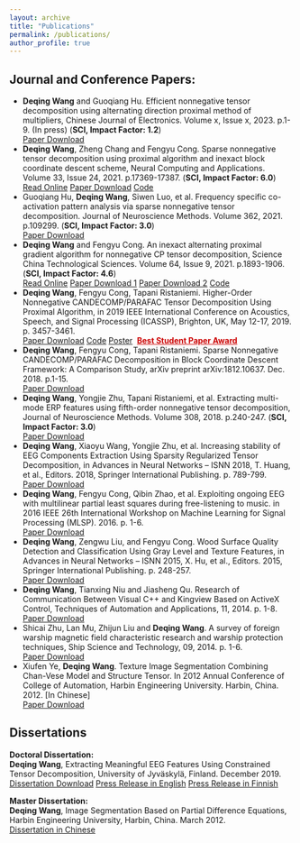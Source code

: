 ```yaml
---
layout: archive
title: "Publications"
permalink: /publications/
author_profile: true
---
```


Journal and Conference Papers:
------
- <b>Deqing Wang</b> and Guoqiang Hu. Efficient nonnegative tensor decomposition using alternating direction proximal method of multipliers, Chinese Journal of Electronics. Volume x, Issue x, 2023. p.1-9. (In press) (<b>SCI, Impact Factor: 1.2</b>)<br /><a href="https://cje.ejournal.org.cn/article/doi/10.23919/cje.2023.00.035" target="_blank"><i class="far fa-file-pdf"></i>Paper Download</a><br>
- <b>Deqing Wang</b>, Zheng Chang and Fengyu Cong. Sparse nonnegative tensor decomposition using proximal algorithm and inexact block coordinate descent scheme, Neural Computing and Applications. Volume 33, Issue 24, 2021. p.17369-17387. (<b>SCI, Impact Factor: 6.0</b>)<br /><a href="https://rdcu.be/cyPBc" target="_blank"><i class="fas fa-fw fa-file-alt zoom"></i>Read Online</a>&nbsp;<a href="https://doi.org/10.1007/s00521-021-06325-8" target="_blank"><i class="fas fa-fw fa-file-pdf zoom"></i>Paper Download</a>&nbsp;<a href="https://github.com/wangdeqing/Nonnegative_Tensor_Decomposition" target="_blank"><i class="fas fa-fw fa-file-code zoom"></i>Code</a><br>
- Guoqiang Hu, <b>Deqing Wang</b>, Siwen Luo, et al. Frequency specific co-activation pattern analysis via sparse nonnegative tensor decomposition. Journal of Neuroscience Methods. Volume 362, 2021. p.109299. (<b>SCI, Impact Factor: 3.0</b>) <br /><a href="https://doi.org/10.1016/j.jneumeth.2021.109299" target="_blank"><i class="fas fa-fw fa-file-pdf zoom"></i>Paper Download</a><br>
- <b>Deqing Wang</b> and Fengyu Cong. An inexact alternating proximal gradient algorithm for nonnegative CP tensor decomposition, Science China Technological Sciences. Volume 64, Issue 9, 2021. p.1893-1906. (<b>SCI, Impact Factor: 4.6</b>)<br /><a href="https://rdcu.be/cpQTn" target="_blank"><i class="fas fa-fw fa-file-alt zoom"></i>Read Online</a>&nbsp;<a href="https://doi.org/10.1007/s11431-020-1840-4" target="_blank"><i class="fas fa-fw fa-file-pdf zoom"></i>Paper Download 1</a>&nbsp;<a href="http://engine.scichina.com/doi/10.1007/s11431-020-1840-4" target="_blank"><i class="fas fa-fw fa-file-pdf zoom"></i>Paper Download 2</a>&nbsp;<a href="https://github.com/wangdeqing/Inexact_Alternating_Proximal_Gradient" target="_blank"><i class="fas fa-fw fa-file-code zoom"></i>Code</a><br>
- <b>Deqing Wang</b>, Fengyu Cong, Tapani Ristaniemi. Higher-Order Nonnegative CANDECOMP/PARAFAC Tensor Decomposition Using Proximal Algorithm, in 2019 IEEE International Conference on Acoustics, Speech, and Signal Processing (ICASSP), Brighton, UK, May 12-17, 2019. p. 3457-3461.<br /><a href="https://doi.org/10.1109/ICASSP.2019.8683217" target="_blank"><i class="fas fa-fw fa-file-pdf zoom"></i>Paper Download</a>&nbsp;<a href="/files/codes/Code_NCP_PROX_BPP.zip" target="_blank"><i class="fas fa-fw fa-file-code zoom"></i>Code</a>&nbsp;<a href="https://sigport.org/documents/higher-order-nonnegative-candecompparafac-tensor-decomposition-using-proximal-algorithm" target="_blank"><i class="fas fa-fw fa-file-powerpoint zoom"></i>Poster</a>&nbsp;&nbsp;<a style="color:#CC0000" href="https://www.2019.ieeeicassp.org/2019.ieeeicassp.org/program.html#awards" target="_blank"><strong>Best Student Paper Award</strong></a><br>
- <b>Deqing Wang</b>, Fengyu Cong, Tapani Ristaniemi. Sparse Nonnegative CANDECOMP/PARAFAC Decomposition in Block Coordinate Descent Framework: A Comparison Study, arXiv preprint arXiv:1812.10637. Dec. 2018. p.1-15.<br /><a href="https://arxiv.org/abs/1812.10637" target="_blank"><i class="fas fa-fw fa-file-pdf zoom"></i>Paper Download</a><br>
- <b>Deqing Wang</b>, Yongjie Zhu, Tapani Ristaniemi, et al. Extracting multi-mode ERP features using fifth-order nonnegative tensor decomposition, Journal of Neuroscience Methods. Volume 308, 2018. p.240-247. (<b>SCI, Impact Factor: 3.0</b>)<br /><a href="https://doi.org/10.1016/j.jneumeth.2018.07.020" target="_blank"><i class="fas fa-fw fa-file-pdf zoom"></i>Paper Download</a><br>
- <b>Deqing Wang</b>, Xiaoyu Wang, Yongjie Zhu, et al. Increasing stability of EEG Components Extraction Using Sparsity Regularized Tensor Decomposition, in Advances in Neural Networks – ISNN 2018, T. Huang, et al., Editors. 2018, Springer International Publishing. p. 789-799.<br /><a href="https://doi.org/10.1007/978-3-319-92537-0_89" target="_blank"><i class="fas fa-fw fa-file-pdf zoom"></i>Paper Download</a><br>
- <b>Deqing Wang</b>, Fengyu Cong, Qibin Zhao, et al. Exploiting ongoing EEG with multilinear partial least squares during free-listening to music. in 2016 IEEE 26th International Workshop on Machine Learning for Signal Processing (MLSP). 2016. p. 1-6.<br /><a href="https://doi.org/10.1109/MLSP.2016.7738849" target="_blank"><i class="fas fa-fw fa-file-pdf zoom"></i>Paper Download</a><br>
- <b>Deqing Wang</b>, Zengwu Liu, and Fengyu Cong. Wood Surface Quality Detection and Classification Using Gray Level and Texture Features, in Advances in Neural Networks – ISNN 2015, X. Hu, et al., Editors. 2015, Springer International Publishing. p. 248-257.<br /><a href="https://doi.org/10.1007/978-3-319-25393-0_28" target="_blank"><i class="fas fa-fw fa-file-pdf zoom"></i>Paper Download</a><br>
- <b>Deqing Wang</b>, Tianxing Niu and Jiasheng Qu. Research of Communication Between Visual C++ and Kingview Based on ActiveX Control, Techniques of Automation and Applications, 11, 2014. p. 1-8.<br /><a href="https://oversea.cnki.net/KCMS/detail/detail.aspx?dbcode=CJFD&dbname=CJFDLAST2015&filename=ZDHJ201411031" target="_blank"><i class="fas fa-fw fa-file-pdf zoom"></i>Paper Download</a><br>
- Shicai Zhu, Lan Mu, Zhijun Liu and <b>Deqing Wang</b>. A survey of foreign warship magnetic field characteristic research and warship protection techniques, Ship Science and Technology, 09, 2014. p. 1-6. <br /><a href="https://oversea.cnki.net/KCMS/detail/detail.aspx?dbcode=CJFD&dbname=CJFD2014&filename=JCKX201409002" target="_blank"><i class="fas fa-fw fa-file-pdf zoom"></i>Paper Download</a><br>
- Xiufen Ye, <b>Deqing Wang</b>. Texture Image Segmentation Combining Chan-Vese Model and Structure Tensor. In 2012 Annual Conference of College of Automation, Harbin Engineering University. Harbin, China. 2012. [In Chinese]<br /><a href="http://users.jyu.fi/~dewang/Documents/Ye_Wang_Image_Segmentation_2012.pdf" target="_blank"><i class="fas fa-fw fa-file-pdf zoom"></i>Paper Download</a><br>


Dissertations
------
<b>Doctoral Dissertation:</b><br><b>Deqing Wang</b>, Extracting Meaningful EEG Features Using Constrained Tensor Decomposition, University of Jyväskylä, Finland. December 2019.<br>
<a href="http://urn.fi/URN:ISBN:978-951-39-7968-3" target="_blank"><i class="fas fa-fw fa-file-pdf zoom"></i>Dissertation Download</a>&nbsp;<a href="https://www.jyu.fi/en/news/analysing-multiway-brain-signals-wang" target="_blank"><i class="fas fa-fw fa-external-link-square-alt zoom"></i>Press Release in English</a>&nbsp;<a href="https://www.jyu.fi/fi/news/algoritmeista-apua-myos-aivojen-tutkimukseen-wang" target="_blank"><i class="fas fa-fw fa-external-link-square-alt zoom"></i>Press Release in Finnish</a><br>

<b>Master Dissertation:</b><br><b>Deqing Wang</b>, Image Segmentation Based on Partial Difference Equations, Harbin Engineering University, Harbin, China. March 2012.<br>
<a href="http://kns.cnki.net/KCMS/detail/detail.aspx?dbname=CMFD201301&filename=1012518274.nh" target="_blank"><i class="fas fa-fw fa-file-pdf zoom"></i>Dissertation in Chinese</a><br>

